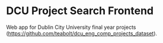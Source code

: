 # DCU Project Search Frontend

Web app for Dublin City University final year projects (https://github.com/teabolt/dcu_eng_comp_projects_dataset).

